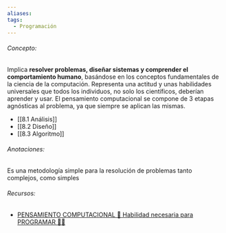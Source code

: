 ```yaml
---
aliases: 
tags:
  - Programación
---
```

###### Concepto:

Implica **resolver problemas, diseñar sistemas y comprender el comportamiento humano**, basándose en los conceptos fundamentales de la ciencia de la computación.
Representa una actitud y unas habilidades universales que todos los individuos, no solo los científicos, deberían aprender y usar.  El pensamiento computacional se compone de 3 etapas agnósticas al problema, ya que siempre se aplican las mismas. 

- [[8.1 Análisis]]
- [[8.2 Diseño]]
- [[8.3 Algoritmo]]

###### Anotaciones:

Es una metodología simple para la resolución de problemas tanto complejos, como simples
###### Recursos:

- [PENSAMIENTO COMPUTACIONAL 🧠 Habilidad necesaria para PROGRAMAR 👩‍💻](https://www.youtube.com/watch?v=O1gXdte5kIM&list=PLOw7b-NX043aSbY2yj19Dan6bGwDsEhls&index=2)